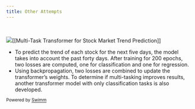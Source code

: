 ```yaml
---
title: Other Attempts
---
```

&nbsp;

![](https://firebasestorage.googleapis.com/v0/b/swimmio-content/o/repositories%2FZ2l0aHViJTNBJTNBQ1M0Nzk2JTNBJTNBQWxleFQxNDM%3D%2F50febc06-6340-4ae4-a4ef-2392146e311d.png?alt=media&token=26557681-7ae0-41cc-9ff4-2d17e54766fe)\[\[Multi-Task Transformer for Stock Market Trend Prediction\]\]

- To predict the trend of each stock for the next five days, the model takes into account the past forty days. After training for 200 epochs, two losses are computed, one for classification and one for regression.&nbsp;
- Using backpropagation, two losses are combined to update the transformer’s weights. To determine if multi-tasking improves results, another transformer model with only classification tasks is also developed.

<SwmMeta version="3.0.0" repo-id="Z2l0aHViJTNBJTNBQ1M0Nzk2JTNBJTNBQWxleFQxNDM=" repo-name="CS4796"><sup>Powered by [Swimm](https://app.swimm.io/)</sup></SwmMeta>
